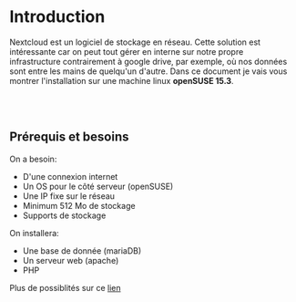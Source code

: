 # Introduction
 
Nextcloud est un logiciel de stockage en réseau. Cette solution est intéressante car on peut tout gérer en interne sur notre propre infrastructure contrairement à google drive, par exemple, où nos données sont entre les mains de quelqu'un d'autre. Dans ce document je vais vous montrer l'installation sur une machine linux **openSUSE 15.3**.

<br><br>
## Prérequis et besoins

On a besoin:
* D'une connexion internet
* Un OS pour le côté serveur (openSUSE)
* Une IP fixe sur le réseau
* Minimum 512 Mo de stockage
* Supports de stockage

On installera:
* Une base de donnée (mariaDB)
* Un serveur web (apache)
* PHP

Plus de possiblités sur ce [lien](https://docs.nextcloud.com/server/latest/admin_manual/installation/system_requirements.html)

<br><br>
